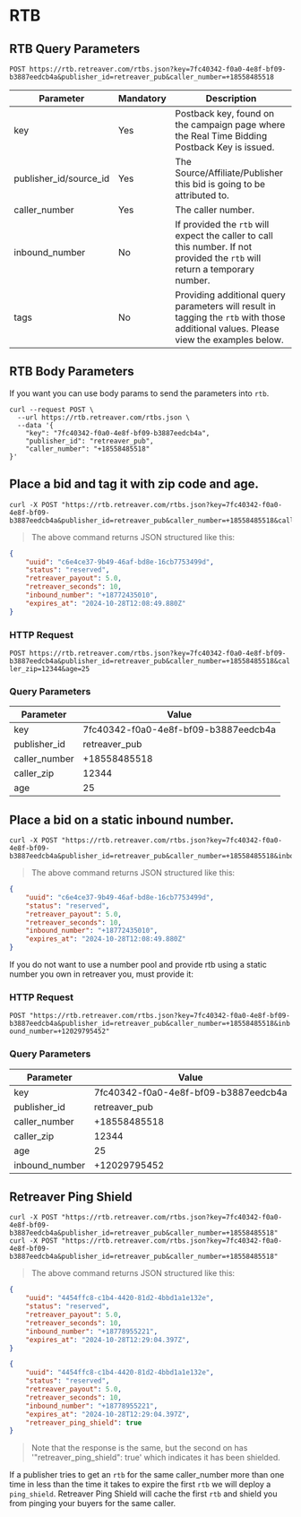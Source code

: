 # RTB

## RTB Query Parameters
`POST https://rtb.retreaver.com/rtbs.json?key=7fc40342-f0a0-4e8f-bf09-b3887eedcb4a&publisher_id=retreaver_pub&caller_number=+18558485518`

Parameter | Mandatory | Description
--------- | ------- | -----------
key | Yes | Postback key, found on the campaign page where the Real Time Bidding Postback Key is issued.
publisher_id/source_id | Yes | The Source/Affiliate/Publisher this bid is going to be attributed to.
caller_number | Yes | The caller number.
inbound_number | No | If provided the `rtb` will expect the caller to call this number. If not provided the `rtb` will return a temporary number.
tags | No | Providing additional query parameters will result in tagging the `rtb` with those additional values. Please view the examples below.


## RTB Body Parameters

If you want you can use body params to send the parameters into `rtb`.

```shell
curl --request POST \
  --url https://rtb.retreaver.com/rtbs.json \
  --data '{
	"key": "7fc40342-f0a0-4e8f-bf09-b3887eedcb4a",
	"publisher_id": "retreaver_pub",
	"caller_number": "+18558485518"
}'
```

## Place a bid and tag it with zip code and age.

```shell
curl -X POST "https://rtb.retreaver.com/rtbs.json?key=7fc40342-f0a0-4e8f-bf09-b3887eedcb4a&publisher_id=retreaver_pub&caller_number=+18558485518&caller_zip=12344&age=25"
```

> The above command returns JSON structured like this:

```json
{
	"uuid": "c6e4ce37-9b49-46af-bd8e-16cb7753499d",
	"status": "reserved",
	"retreaver_payout": 5.0,
	"retreaver_seconds": 10,
	"inbound_number": "+18772435010",
	"expires_at": "2024-10-28T12:08:49.880Z"
}
```

### HTTP Request

`POST https://rtb.retreaver.com/rtbs.json?key=7fc40342-f0a0-4e8f-bf09-b3887eedcb4a&publisher_id=retreaver_pub&caller_number=+18558485518&caller_zip=12344&age=25`

### Query Parameters

Parameter | Value
--------- | -------
key | 7fc40342-f0a0-4e8f-bf09-b3887eedcb4a
publisher_id | retreaver_pub
caller_number | +18558485518
caller_zip | 12344
age | 25



## Place a bid on a static inbound number.

```shell
curl -X POST "https://rtb.retreaver.com/rtbs.json?key=7fc40342-f0a0-4e8f-bf09-b3887eedcb4a&publisher_id=retreaver_pub&caller_number=+18558485518&inbound_number=+12029795452"
```

> The above command returns JSON structured like this:

```json
{
	"uuid": "c6e4ce37-9b49-46af-bd8e-16cb7753499d",
	"status": "reserved",
	"retreaver_payout": 5.0,
	"retreaver_seconds": 10,
	"inbound_number": "+18772435010",
	"expires_at": "2024-10-28T12:08:49.880Z"
}
```

If you do not want to use a number pool and provide rtb using a static number you own in retreaver you, must provide it:

### HTTP Request

`POST "https://rtb.retreaver.com/rtbs.json?key=7fc40342-f0a0-4e8f-bf09-b3887eedcb4a&publisher_id=retreaver_pub&caller_number=+18558485518&inbound_number=+12029795452"`

### Query Parameters

Parameter | Value
--------- | -------
key | 7fc40342-f0a0-4e8f-bf09-b3887eedcb4a
publisher_id | retreaver_pub
caller_number | +18558485518
caller_zip | 12344
age | 25
inbound_number | +12029795452


## Retreaver Ping Shield

```shell
curl -X POST "https://rtb.retreaver.com/rtbs.json?key=7fc40342-f0a0-4e8f-bf09-b3887eedcb4a&publisher_id=retreaver_pub&caller_number=+18558485518"
curl -X POST "https://rtb.retreaver.com/rtbs.json?key=7fc40342-f0a0-4e8f-bf09-b3887eedcb4a&publisher_id=retreaver_pub&caller_number=+18558485518"
```

> The above command returns JSON structured like this:

```json
{
	"uuid": "4454ffc8-c1b4-4420-81d2-4bbd1a1e132e",
	"status": "reserved",
	"retreaver_payout": 5.0,
	"retreaver_seconds": 10,
	"inbound_number": "+18778955221",
	"expires_at": "2024-10-28T12:29:04.397Z",
}

{
	"uuid": "4454ffc8-c1b4-4420-81d2-4bbd1a1e132e",
	"status": "reserved",
	"retreaver_payout": 5.0,
	"retreaver_seconds": 10,
	"inbound_number": "+18778955221",
	"expires_at": "2024-10-28T12:29:04.397Z",
	"retreaver_ping_shield": true
}
```
> Note that the response is the same, but the second on has '"retreaver_ping_shield": true' which indicates it has been shielded.

If a publisher tries to get an `rtb` for the same caller_number more than one time in less than the time it takes to expire the first `rtb` we will deploy a `ping_shield`.
Retreaver Ping Shield will cache the first `rtb` and shield you from pinging your buyers for the same caller.
